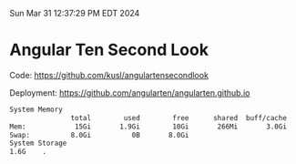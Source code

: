 Sun Mar 31 12:37:29 PM EDT 2024

# Angular Ten Second Look

Code: https://github.com/kusl/angulartensecondlook

Deployment: https://github.com/angularten/angularten.github.io

```bash
System Memory
               total        used        free      shared  buff/cache   available
Mem:            15Gi       1.9Gi        10Gi       266Mi       3.0Gi        13Gi
Swap:          8.0Gi          0B       8.0Gi
System Storage
1.6G	.
